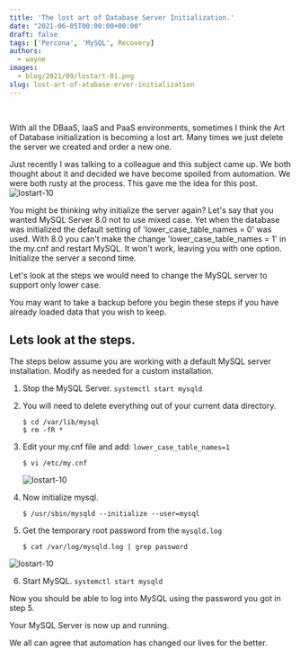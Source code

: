 ```yaml
---
title: 'The lost art of Database Server Initialization.'
date: "2021-06-05T00:00:00+00:00"
draft: false
tags: ['Percona', 'MySQL', Recovery]
authors:
  - wayne
images:
  - blog/2021/09/lostart-01.png
slug: lost-art-of-atabase-erver-initialization
---
```

<br>

With all the DBaaS, IaaS and PaaS environments, sometimes I think the Art of Database initialization is becoming a lost art. Many times we just delete the server we created and order a new one.  

Just recently I was talking to a colleague and this subject came up. We both thought about it and decided we have become spoiled from automation. We were both rusty at the process. This gave me the idea for this post.
![lostart-10](blog/2021/09/lostart-01.png)

You might be thinking why initialize the server again? Let's say that you wanted MySQL Server 8.0 not to use mixed case. Yet when the database was initialized the default setting of  'lower_case_table_names = 0' was used. With 8.0 you can't make the change 'lower_case_table_names = 1' in the my.cnf and restart MySQL. It won't work, leaving you with one option. Initialize the server a second time.

Let's look at the steps we would need to change the MySQL server to support only lower case.

You may want to take a backup before you begin these steps if you have already loaded data that you wish to keep.

##  Lets look at the steps.

The steps below assume you are working with a default MySQL
server installation. Modify as needed for a custom installation.

1. Stop the MySQL Server. `systemctl start mysqld`

2. You will need to delete everything out of your current data directory.
   ```
   $ cd /var/lib/mysql
   $ rm -fR *
   ```
3. Edit your my.cnf file and add: `lower_case_table_names=1`
   ```
   $ vi /etc/my.cnf
   ```
   ![lostart-10](blog/2021/09/lostart-02.png)

4. Now initialize mysql.
   ```
   $ /usr/sbin/mysqld --initialize --user=mysql
   ```
5. Get the temporary root password from the `mysqld.log`
   ```
   $ cat /var/log/mysqld.log | grep password
   ```
![lostart-10](blog/2021/09/lostart-03.png)

6. Start MySQL. `systemctl start mysqld`

Now you should be able to log into MySQL using the password you got in step 5.

Your MySQL Server is now up and running.

We all can agree that automation has changed our lives for the better.
